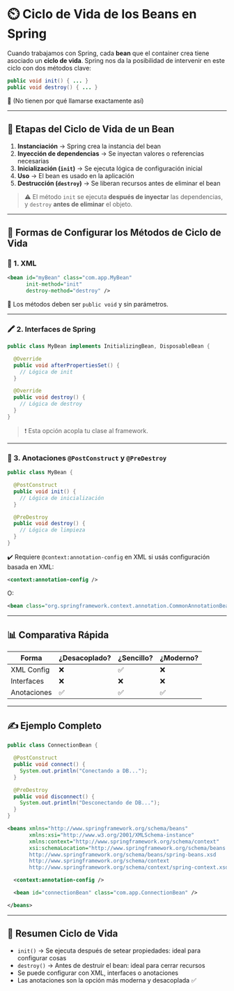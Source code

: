 # ⏲️ Ciclo de Vida de los Beans en Spring

Cuando trabajamos con Spring, cada **bean** que el container crea tiene asociado un **ciclo de vida**. Spring nos da la posibilidad de intervenir en este ciclo con dos métodos clave:

```java
public void init() { ... }
public void destroy() { ... }
```

📌 (No tienen por qué llamarse exactamente así)

---

## 🔄 Etapas del Ciclo de Vida de un Bean

1. **Instanciación** → Spring crea la instancia del bean
2. **Inyección de dependencias** → Se inyectan valores o referencias necesarias
3. **Inicialización (`init`)** → Se ejecuta lógica de configuración inicial
4. **Uso** → El bean es usado en la aplicación
5. **Destrucción (`destroy`)** → Se liberan recursos antes de eliminar el bean

> ⚠️ El método `init` se ejecuta **después de inyectar** las dependencias, y `destroy` **antes de eliminar** el objeto.

---

## 🧩 Formas de Configurar los Métodos de Ciclo de Vida

### 📁 1. XML

```xml
<bean id="myBean" class="com.app.MyBean"
      init-method="init"
      destroy-method="destroy" />
```

📌 Los métodos deben ser `public void` y sin parámetros.

---

### 🖍️ 2. Interfaces de Spring

```java
public class MyBean implements InitializingBean, DisposableBean {

  @Override
  public void afterPropertiesSet() {
    // Lógica de init
  }

  @Override
  public void destroy() {
    // Lógica de destroy
  }
}
```

> ❗ Esta opción acopla tu clase al framework.

---

### 📌 3. Anotaciones `@PostConstruct` y `@PreDestroy`

```java
public class MyBean {

  @PostConstruct
  public void init() {
    // Lógica de inicialización
  }

  @PreDestroy
  public void destroy() {
    // Lógica de limpieza
  }
}
```

✔️ Requiere `@context:annotation-config` en XML si usás configuración basada en XML:

```xml
<context:annotation-config />
```

O:

```xml
<bean class="org.springframework.context.annotation.CommonAnnotationBeanPostProcessor"/>
```

---

## 📊 Comparativa Rápida

| Forma       | ¿Desacoplado? | ¿Sencillo? | ¿Moderno? |
| ----------- | ------------- | ---------- | --------- |
| XML Config  | ❌             | ✅          | ❌         |
| Interfaces  | ❌             | ❌          | ❌         |
| Anotaciones | ✅             | ✅          | ✅         |

---

## ✍️ Ejemplo Completo

```java
public class ConnectionBean {

  @PostConstruct
  public void connect() {
    System.out.println("Conectando a DB...");
  }

  @PreDestroy
  public void disconnect() {
    System.out.println("Desconectando de DB...");
  }
}
```

```xml
<beans xmlns="http://www.springframework.org/schema/beans"
       xmlns:xsi="http://www.w3.org/2001/XMLSchema-instance"
       xmlns:context="http://www.springframework.org/schema/context"
       xsi:schemaLocation="http://www.springframework.org/schema/beans
       http://www.springframework.org/schema/beans/spring-beans.xsd
       http://www.springframework.org/schema/context
       http://www.springframework.org/schema/context/spring-context.xsd">

  <context:annotation-config />

  <bean id="connectionBean" class="com.app.ConnectionBean" />

</beans>
```

---

## 🧠 Resumen Ciclo de Vida

* `init()` → Se ejecuta después de setear propiedades: ideal para configurar cosas
* `destroy()` → Antes de destruir el bean: ideal para cerrar recursos
* Se puede configurar con XML, interfaces o anotaciones
* Las anotaciones son la opción más moderna y desacoplada ✅
